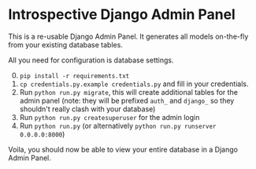 # Introspective Django Admin Panel

This is a re-usable Django Admin Panel. It generates all models on-the-fly from your existing database tables.

All you need for configuration is database settings.

0. `pip install -r requirements.txt`
1. `cp credentials.py.example credentials.py` and fill in your credentials.
2. Run `python run.py migrate`, this will create additional tables for the admin panel (note: they will be prefixed `auth_` and `django_` so they shouldn't really clash with your database)
3. Run `python run.py createsuperuser` for the admin login
4. Run `python run.py` (or alternatively `python run.py runserver 0.0.0.0:8000`)

Voila, you should now be able to view your entire database in a Django Admin Panel.
